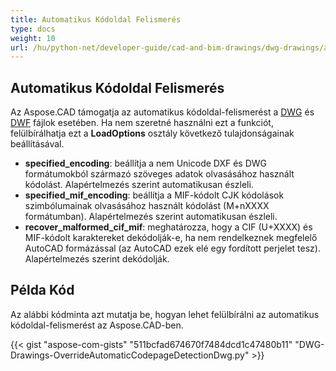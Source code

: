 ```yaml
---
title: Automatikus Kódoldal Felismerés
type: docs
weight: 10
url: /hu/python-net/developer-guide/cad-and-bim-drawings/dwg-drawings/auto-codepage-detection/
---
```


## **Automatikus Kódoldal Felismerés**

Az Aspose.CAD támogatja az automatikus kódoldal-felismerést a [DWG](https://docs.fileformat.com/cad/dwg/) és [DWF](https://docs.fileformat.com/cad/dwf/) fájlok esetében. Ha nem szeretné használni ezt a funkciót, felülbírálhatja ezt a **LoadOptions** osztály következő tulajdonságainak beállításával.

- **specified_encoding**: beállítja a nem Unicode DXF és DWG formátumokból származó szöveges adatok olvasásához használt kódolást. Alapértelmezés szerint automatikusan észleli.
- **specified_mif_encoding**: beállítja a MIF-kódolt CJK kódolások szimbólumainak olvasásához használt kódolást (M+nXXXX formátumban). Alapértelmezés szerint automatikusan észleli.
- **recover_malformed_cif_mif**: meghatározza, hogy a CIF (U+XXXX) és MIF-kódolt karaktereket dekódolják-e, ha nem rendelkeznek megfelelő AutoCAD formázással (az AutoCAD ezek elé egy fordított perjelet tesz). Alapértelmezés szerint dekódolják.

## Példa Kód

Az alábbi kódminta azt mutatja be, hogyan lehet felülbírálni az automatikus kódoldal-felismerést az Aspose.CAD-ben.

{{< gist "aspose-com-gists" "511bcfad674670f7484dcd1c47480b11" "DWG-Drawings-OverrideAutomaticCodepageDetectionDwg.py" >}}
